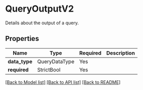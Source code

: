 # QueryOutputV2

Details about the output of a query.

## Properties
| Name | Type | Required | Description |
| ------------ | ------------- | ------------- | ------------- |
**data_type** | QueryDataType | Yes |  |
**required** | StrictBool | Yes |  |


[[Back to Model list]](../../../README.md#models-v1-link) [[Back to API list]](../../README.md#documentation-for-api-endpoints) [[Back to README]](../../README.md)
